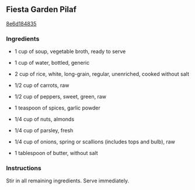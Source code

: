 ## Fiesta Garden Pilaf

[8e6d184835](http://www.landolakes.com/recipe/1728/fiesta-garden-pilaf)

### Ingredients

 - 1 cup of soup, vegetable broth, ready to serve

 - 1 cup of water, bottled, generic

 - 2 cup of rice, white, long-grain, regular, unenriched, cooked without salt

 - 1/2 cup of carrots, raw

 - 1/2 cup of peppers, sweet, green, raw

 - 1 teaspoon of spices, garlic powder

 - 1/4 cup of nuts, almonds

 - 1/4 cup of parsley, fresh

 - 1/4 cup of onions, spring or scallions (includes tops and bulb), raw

 - 1 tablespoon of butter, without salt

### Instructions

Stir in all remaining ingredients. Serve immediately.